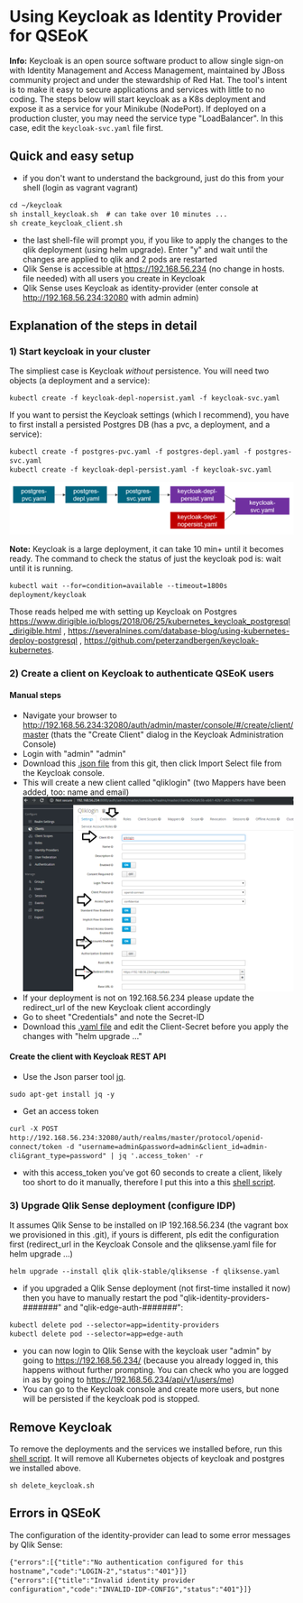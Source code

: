 # Using Keycloak as Identity Provider for QSEoK

**Info:** Keycloak is an open source software product to allow single sign-on with Identity Management and Access Management, maintained by JBoss community project and under the stewardship of Red Hat. The tool's intent is to make it easy to secure applications and services with little to no coding.
The steps below will start keycloak as a K8s deployment and expose it as a service for your Minikube (NodePort). If deployed on a production cluster, you may need the service type "LoadBalancer". In this case, edit the `keycloak-svc.yaml` file first. 

## Quick and easy setup

 * if you don't want to understand the background, just do this from your shell (login as vagrant vagrant)
```
cd ~/keycloak
sh install_keycloak.sh  # can take over 10 minutes ...
sh create_keycloak_client.sh
```
 * the last shell-file will prompt you, if you like to apply the changes to the qlik deployment (using helm upgrade). Enter "y" and wait until the changes are applied to qlik and 2 pods are restarted
 * Qlik Sense is accessible at https://192.168.56.234 (no change in hosts. file needed) with all users you create in Keycloak 
 * Qlik Sense uses Keycloak as identity-provider (enter console at http://192.168.56.234:32080 with admin admin)
 
## Explanation of the steps in detail

### 1) Start keycloak in your cluster
The simpliest case is Keycloak *without* persistence. You will need two objects (a deployment and a service):
```
kubectl create -f keycloak-depl-nopersist.yaml -f keycloak-svc.yaml
```
If you want to persist the Keycloak settings (which I recommend), you have to first install a persisted Postgres DB (has a pvc, a deployment, and a service):
```
kubectl create -f postgres-pvc.yaml -f postgres-depl.yaml -f postgres-svc.yaml
kubectl create -f keycloak-depl-persist.yaml -f keycloak-svc.yaml
```
![alttext](https://github.com/ChristofSchwarz/pics/raw/master/keycloak-opts.png "screenshot")

**Note:** Keycloak is a large deployment, it can take 10 min+ until it becomes ready. The command to check the status of just the keycloak pod is: wait until it is running.
```
kubectl wait --for=condition=available --timeout=1800s deployment/keycloak
```
Those reads helped me with setting up Keycloak on Postgres https://www.dirigible.io/blogs/2018/06/25/kubernetes_keycloak_postgresql_dirigible.html , https://severalnines.com/database-blog/using-kubernetes-deploy-postgresql , https://github.com/peterzandbergen/keycloak-kubernetes.


### 2) Create a client on Keycloak to authenticate QSEoK users

#### Manual steps
 * Navigate your browser to http://192.168.56.234:32080/auth/admin/master/console/#/create/client/master (thats the "Create Client" dialog in the Keycloak Administration Console)
 * Login with "admin" "admin"
 * Download this <a href="https://raw.githubusercontent.com/ChristofSchwarz/qs_on_Kubernetes/master/keycloak/kc-client-settings.json">.json file</a> from this git, then click Import Select file from the Keycloak console.
 * This will create a new client called "qliklogin" (two Mappers have been added, too: name and email)
![alttext](https://github.com/ChristofSchwarz/pics/raw/master/_keycloak.png "screenshot") 
 * If your deployment is not on 192.168.56.234 please update the redirect_url of the new Keycloak client accordingly
 * Go to sheet "Credentials" and note the Secret-ID
 * Download this <a href="https://raw.githubusercontent.com/ChristofSchwarz/qs_on_Kubernetes/master/keycloak/qliksense.yaml">.yaml file</a> and edit the Client-Secret before you apply the changes with "helm upgrade ..."

#### Create the client with Keycloak REST API
 * Use the Json parser tool <a href="https://stedolan.github.io/jq/download/">jq</a>.
```
sudo apt-get install jq -y
```
 * Get an access token
```
curl -X POST http://192.168.56.234:32080/auth/realms/master/protocol/openid-connect/token -d "username=admin&password=admin&client_id=admin-cli&grant_type=password" | jq '.access_token' -r
```
 * with this access_token you've got 60 seconds to create a client, likely too short to do it manually, therefore I put this into a this <a href="create_keycloak_client.sh">shell script</a>.


### 3) Upgrade Qlik Sense deployment (configure IDP)

It assumes Qlik Sense to be installed on IP 192.168.56.234 (the vagrant box we provisioned in this .git), if yours is different, pls edit the configuration first (redirect_url in the Keycloak Console and the qliksense.yaml file for helm upgrade ...)

```
helm upgrade --install qlik qlik-stable/qliksense -f qliksense.yaml
```
 * if you upgraded a Qlik Sense deployment (not first-time installed it now) then you have to manually restart the pod "qlik-identity-providers-#######" and "qlik-edge-auth-#######":
```
kubectl delete pod --selector=app=identity-providers
kubectl delete pod --selector=app=edge-auth
```
 * you can now login to Qlik Sense with the keycloak user "admin" by going to https://192.168.56.234/ (because you already logged in, this happens without further prompting. You can check who you are logged in as by going to https://192.168.56.234/api/v1/users/me)
 * You can go to the Keycloak console and create more users, but none will be persisted if the keycloak pod is stopped.
 
## Remove Keycloak
To remove the deployments and the services we installed before, run this <a href="delete_keycloak.sh">shell script</a>. It will remove all Kubernetes objects of keycloak and postgres we installed above.
```
sh delete_keycloak.sh
```


## Errors in QSEoK 
The configuration of the identity-provider can lead to some error messages by Qlik Sense:
```
{"errors":[{"title":"No authentication configured for this hostname","code":"LOGIN-2","status":"401"}]}
{"errors":[{"title":"Invalid identity provider configuration","code":"INVALID-IDP-CONFIG","status":"401"}]}
```


